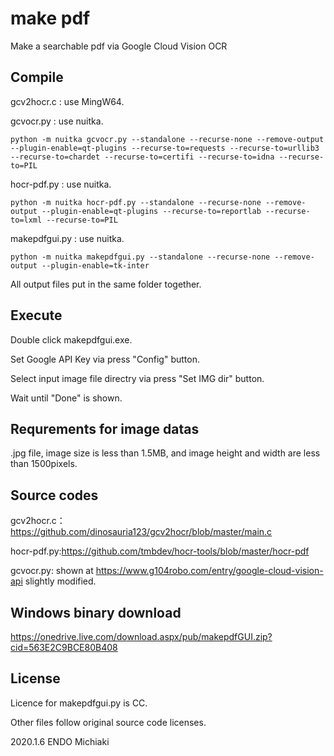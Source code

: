 # make pdf
Make a searchable pdf via Google Cloud Vision OCR

## Compile

gcv2hocr.c : use MingW64.

gcvocr.py : use nuitka.
```
python -m nuitka gcvocr.py --standalone --recurse-none --remove-output --plugin-enable=qt-plugins --recurse-to=requests --recurse-to=urllib3 --recurse-to=chardet --recurse-to=certifi --recurse-to=idna --recurse-to=PIL
```
hocr-pdf.py : use nuitka.
```
python -m nuitka hocr-pdf.py --standalone --recurse-none --remove-output --plugin-enable=qt-plugins --recurse-to=reportlab --recurse-to=lxml --recurse-to=PIL
```
makepdfgui.py : use nuitka.
```
python -m nuitka makepdfgui.py --standalone --recurse-none --remove-output --plugin-enable=tk-inter
```
All output files put in the same folder together.

## Execute

Double click makepdfgui.exe.

Set Google API Key via press "Config" button.

Select input image file directry via press "Set IMG dir" button.

Wait until "Done" is shown.

## Requrements for image datas

.jpg file, image size is less than 1.5MB, and image height and width are less than 1500pixels.

## Source codes

gcv2hocr.c：https://github.com/dinosauria123/gcv2hocr/blob/master/main.c

hocr-pdf.py:https://github.com/tmbdev/hocr-tools/blob/master/hocr-pdf

gcvocr.py: shown at https://www.g104robo.com/entry/google-cloud-vision-api slightly modified.

## Windows binary download

https://onedrive.live.com/download.aspx/pub/makepdfGUI.zip?cid=563E2C9BCE80B408

## License

Licence for makepdfgui.py is CC.

Other files follow original source code licenses. 

2020.1.6 ENDO Michiaki
